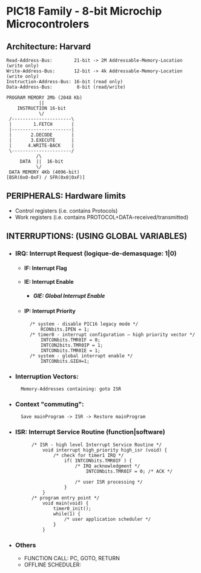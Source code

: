 # PIC18 Family - 8-bit Microchip Microcontrolers

## Architecture: Harvard
    Read-Address-Bus:        21-bit -> 2M Addressable-Memory-Location (write only)
    Write-Address-Bus:       12-bit -> 4k Addressable-Memory-Location (write only)
    Instruction-Address-Bus: 16-bit (read only)
    Data-Address-Bus:         8-bit (read/write)

    PROGRAM MEMORY 2Mb (2048 Kb)
                ||
        INSTRUCTION 16-bit
                \/
     /----------------------\
     |        1.FETCH       |
     |----------------------|
     |       2.DECODE       |
     |       3.EXECUTE      |
     |      4.WRITE-BACK    |
     \----------------------/
               /\
         DATA  ||  16-bit
               \/
     DATA MEMORY 4Kb (4096-bit)
    [BSR(0x0-0xF) / SFR(0x0|0xF)]

## PERIPHERALS: Hardware limits

+ Control registers (i.e. contains Protocols)
+ Work registers (i.e. contains PROTOCOL+DATA-received/transmitted)

## INTERRUPTIONS: (USING GLOBAL VARIABLES)

+ ### IRQ: Interrupt Request (logique-de-demasquage: 1|0)
    + #### IF: Interrupt Flag
    + #### IE: Interrupt Enable
        + ##### GIE: Global Interrupt Enable
    + #### IP: Interrupt Priority

            /* system - disable PIC16 legacy mode */
                RCONbits.IPEN = 1;
            /* timer0 - interrupt configuration – high priority vector */
                INTCONbits.TMR0IF = 0;
                INTCON2bits.TMR0IP = 1;
                INTCONbits.TMR0IE = 1;
            /* system - global interrupt enable */
                INTCONbits.GIEH=1;

+ ### Interruption Vectors:
        Memory-Addresses containing: goto ISR

+ ### Context "commuting":
        Save mainProgram -> ISR -> Restore mainProgram
+ ### ISR: Interrupt Service Routine (function|software)

            /* ISR - high level Interrupt Service Routine */
                void interrupt high_priority high_isr (void) {
                    /* check for timer1 IRQ */
                        if( INTCONbits.TMR0IF ) {
                            /* IRQ acknowledgment */
                                INTCONbits.TMR0IF = 0; /* ACK */

                            /* user ISR processing */
                        }
                }
            /* program entry point */
                void main(void) {
                    timer0_init();
                    while(1) {
                        /* user application scheduler */
                    }
                }
+ ### Others
    + FUNCTION CALL: PC, GOTO, RETURN
    + OFFLINE SCHEDULER:

